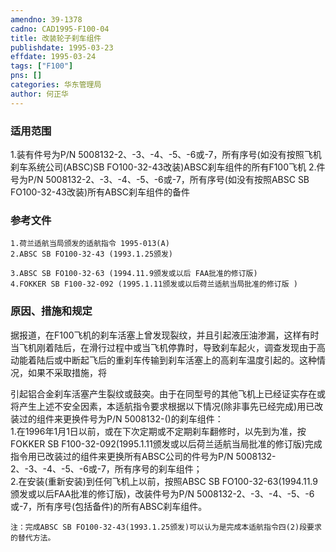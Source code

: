 ```yaml
---
amendno: 39-1378  
cadno: CAD1995-F100-04  
title: 改装轮子刹车组件  
publishdate: 1995-03-23  
effdate: 1995-03-24  
tags: ["F100"]  
pns: []  
categories: 华东管理局  
author: 何正华  
---
```

  
### 适用范围  
1.装有件号为P/N 5008132-2、-3、-4、-5、-6或-7，所有序号(如没有按照飞机刹车系统公司(ABSC)SB FO100-32-43改装)ABSC刹车组件的所有F100飞机
2.件号为P/N
5008132-2、-3、-4、-5、-6或-7，所有序号(如没有按照ABSC SB FO100-32-43改装)所有ABSC刹车组件的备件  
  
<!--more-->  
### 参考文件  
    1.荷兰适航当局颁发的适航指令 1995-013(A)  
    2.ABSC SB FO100-32-43 (1993.1.25颁发)  
  
    3.ABSC SB FO100-32-63 (1994.11.9颁发或以后 FAA批准的修订版)  
    4.FOKKER SB F100-32-092 (1995.1.11颁发或以后荷兰适航当局批准的修订版 )  
  
### 原因、措施和规定  
据报道，在F100飞机的刹车活塞上曾发现裂纹，并且引起液压油渗漏，这样有时当飞机刚着陆后，在滑行过程中或当飞机停靠时，导致刹车起火，调查发现由于高动能着陆后或中断起飞后的重刹车传输到刹车活塞上的高刹车温度引起的。这种情况，如果不采取措施，将  
  
引起铝合金刹车活塞产生裂纹或鼓突。由于在同型号的其他飞机上已经证实存在或将产生上述不安全因素，本适航指令要求根据以下情况(除非事先已经完成)用已改装过的组件来更换件号为P/N 5008132-()的刹车组件：  
    1.在1996年1月1日以前，或在下次定期或不定期刹车翻修时，以先到为准，按FOKKER SB F100-32-092(1995.1.11颁发或以后荷兰适航当局批准的修订版)完成指令用已改装过的组件来更换所有ABSC公司的件号为P/N 5008132-2、-3、-4、-5、-6或-7，所有序号的刹车组件；  
    2.在安装(重新安装)到任何飞机上以前，按照ABSC SB FO100-32-63(1994.11.9颁发或以后FAA批准的修订版)，改装件号为P/N 5008132-2、-3、-4、-5、-6或-7，所有序号(包括备件)的所有ABSC刹车组件。  
  
    注：完成ABSC SB FO100-32-43(1993.1.25颁发)可以认为是完成本适航指令四(2)段要求的替代方法。  
